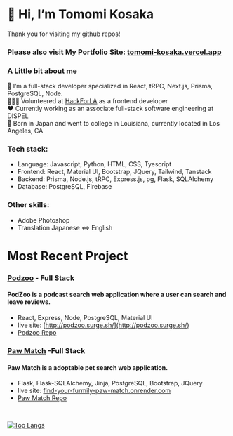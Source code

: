 # 👋 Hi, I’m  Tomomi Kosaka

Thank you for visiting my github repos!
### Please also visit My Portfolio Site: [tomomi-kosaka.vercel.app](https://tomomi-kosaka.vercel.app/)

### A Little bit about me
  🌱 I’m a full-stack developer specialized in React, tRPC, Next.js, Prisma, PostgreSQL, Node.<br>
  👩🏻‍💻 Volunteered at [HackForLA](https://www.hackforla.org/) as a frontend developer<br>
  ❤️ Currently working as an associate full-stack software engineering at DISPEL <br>
  🎍 Born in Japan and went to college in Louisiana, currently located in Los Angeles, CA <br>

### Tech stack: 

  - Language: Javascript, Python, HTML, CSS, Tyescript
  - Frontend: React, Material UI, Bootstrap, JQuery, Tailwind, Tanstack
  - Backend: Prisma, Node.js, tRPC, Express.js, pg, Flask, SQLAlchemy
  - Database: PostgreSQL, Firebase
    
### Other skills: 
  - Adobe Photoshop
  - Translation Japanese <=> English

# Most Recent Project
### [Podzoo](https://github.com/Tomomi-K1/sp-capstone2) - Full Stack 
#### PodZoo is a podcast search web application where a user can search and leave reviews.
  - React, Express, Node, PostgreSQL, Material UI
  - live site: [http://podzoo.surge.sh/](http://podzoo.surge.sh/)
  - [Podzoo Repo](https://github.com/Tomomi-K1/sp-capstone2)

### [Paw Match](https://github.com/Tomomi-K1/find-your-furmily) -Full Stack 
#### Paw Match is a adoptable pet search web application.
  - Flask, Flask-SQLAlchemy, Jinja, PostgreSQL, Bootstrap, JQuery
  - live site: [find-your-furmily-paw-match.onrender.com](https://find-your-furmily-paw-match.onrender.com)
  - [Paw Match Repo](https://github.com/Tomomi-K1/find-your-furmily)

<br>

[![Top Langs](https://github-readme-stats.vercel.app/api/top-langs/?username=Tomomi-K1&layout=donut&theme=radical)](https://github.com/Tomomi-K1)

